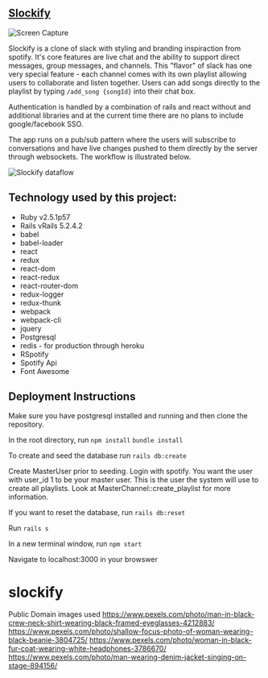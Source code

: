 ## [Slockify](https://slockify.herokuapp.com/#/)

![Screen Capture](https://media2.giphy.com/media/Ke2HDUYBNi5LA7KyE9/giphy.gif)

Slockify is a clone of slack with styling and branding inspiraction from spotify. It's core features are live chat and the ability to support direct messages, group messages, and channels. This "flavor" of slack has one very special feature - each channel comes with its own playlist allowing users to collaborate and listen together. Users can add songs directly to the playlist by typing `/add_song {songId}` into their chat box.

Authentication is handled by a combination of rails and react without and additional libraries and at the current time there are no plans to include google/facebook SSO. 

The app runs on a pub/sub pattern where the users will subscribe to conversations and have live changes pushed to them directly by the server through websockets. The workflow is illustrated below.

![Slockify dataflow](https://i.imgur.com/eKRUWpr.png)



## Technology used by this project:
* Ruby v2.5.1p57
* Rails vRails 5.2.4.2
* babel
* babel-loader
* react
* redux
* react-dom
* react-redux
* react-router-dom
* redux-logger
* redux-thunk
* webpack
* webpack-cli
* jquery
* Postgresql
* redis - for production through heroku
* RSpotify
* Spotify Api
* Font Awesome

## Deployment Instructions

Make sure you have postgresql installed and running and then clone the repository.

In the root directory, run
`npm install`
`bundle install`

To create and seed the database run
`rails db:create`

Create MasterUser prior to seeding. Login with spotify. You want the user with user_id 1 to be your master user. This is the user the system will use to create all playlists. Look at MasterChannel::create_playlist for more information.

If you want to reset the database, run
`rails db:reset`

Run
`rails s`

In a new terminal window, run
`npm start`

Navigate to localhost:3000 in your browswer


# slockify

Public Domain images used
https://www.pexels.com/photo/man-in-black-crew-neck-shirt-wearing-black-framed-eyeglasses-4212883/
https://www.pexels.com/photo/shallow-focus-photo-of-woman-wearing-black-beanie-3804725/
https://www.pexels.com/photo/woman-in-black-fur-coat-wearing-white-headphones-3786670/
https://www.pexels.com/photo/man-wearing-denim-jacket-singing-on-stage-894156/
